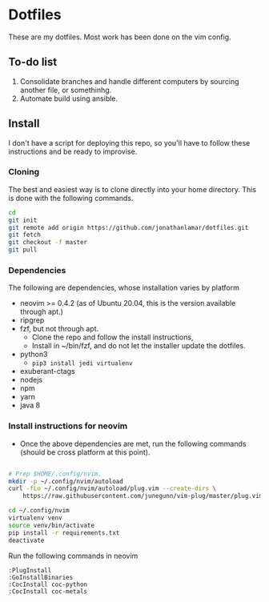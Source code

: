 # Dotfiles

These are my dotfiles.  Most work has been done on the vim config.

## To-do list

1. Consolidate branches and handle different computers by sourcing another file,
   or somethinhg.
2. Automate build using ansible.

## Install

I don't have a script for deploying this repo, so you'll have to follow these
instructions and be ready to improvise.

### Cloning

The best and easiest way is to clone directly into your home directory. This is
done with the following commands.

```bash
cd
git init
git remote add origin https://github.com/jonathanlamar/dotfiles.git
git fetch
git checkout -f master
git pull
```

### Dependencies

The following are dependencies, whose installation varies by platform

* neovim >= 0.4.2 (as of Ubuntu 20.04, this is the version available through
    apt.)
* ripgrep
* fzf, but not through apt.
  * Clone the repo and follow the install instructions,
  * Install in ~/bin/fzf, and do not let the installer update the dotfiles.
* python3
  * `pip3 install jedi virtualenv`
* exuberant-ctags
* nodejs
* npm
* yarn
* java 8

### Install instructions for neovim

* Once the above dependencies are met, run the following commands (should be
cross platform at this point).

```bash

# Prep $HOME/.config/nvim.
mkdir -p ~/.config/nvim/autoload
curl -fLo ~/.config/nvim/autoload/plug.vim --create-dirs \
    https://raw.githubusercontent.com/junegunn/vim-plug/master/plug.vim

cd ~/.config/nvim
virtualenv venv
source venv/bin/activate
pip install -r requirements.txt
deactivate
```

Run the following commands in neovim

```vim
:PlugInstall
:GoInstallBinaries
:CocInstall coc-python
:CocInstall coc-metals
```
